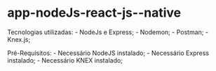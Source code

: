 # app-nodeJs-react-js--native
Tecnologias utilizadas:
    - NodeJs e Express;
    - Nodemon;
    - Postman;
    - Knex.js;

Pré-Requisitos:
    - Necessário NodeJS instalado;
    - Necessário Express instalado;
    - Necessário KNEX instalado;
